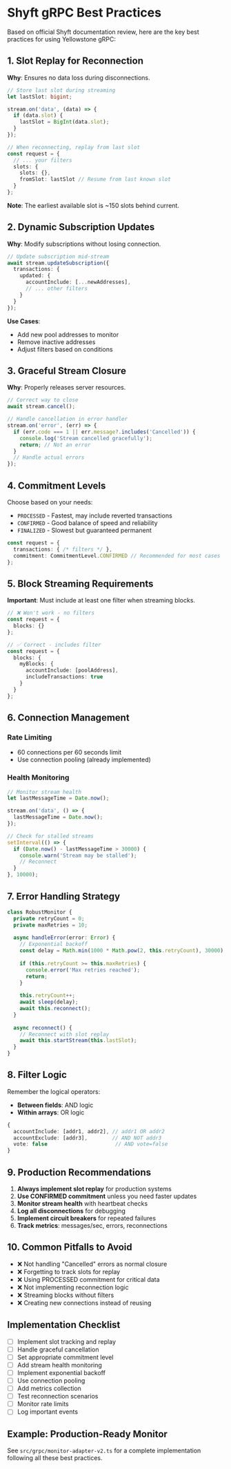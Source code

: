 # Shyft gRPC Best Practices

Based on official Shyft documentation review, here are the key best practices for using Yellowstone gRPC:

## 1. Slot Replay for Reconnection

**Why**: Ensures no data loss during disconnections.

```typescript
// Store last slot during streaming
let lastSlot: bigint;

stream.on('data', (data) => {
  if (data.slot) {
    lastSlot = BigInt(data.slot);
  }
});

// When reconnecting, replay from last slot
const request = {
  // ... your filters
  slots: {
    slots: {},
    fromSlot: lastSlot // Resume from last known slot
  }
};
```

**Note**: The earliest available slot is ~150 slots behind current.

## 2. Dynamic Subscription Updates

**Why**: Modify subscriptions without losing connection.

```typescript
// Update subscription mid-stream
await stream.updateSubscription({
  transactions: {
    updated: {
      accountInclude: [...newAddresses],
      // ... other filters
    }
  }
});
```

**Use Cases**:
- Add new pool addresses to monitor
- Remove inactive addresses
- Adjust filters based on conditions

## 3. Graceful Stream Closure

**Why**: Properly releases server resources.

```typescript
// Correct way to close
await stream.cancel();

// Handle cancellation in error handler
stream.on('error', (err) => {
  if (err.code === 1 || err.message?.includes('Cancelled')) {
    console.log('Stream cancelled gracefully');
    return; // Not an error
  }
  // Handle actual errors
});
```

## 4. Commitment Levels

Choose based on your needs:
- `PROCESSED` - Fastest, may include reverted transactions
- `CONFIRMED` - Good balance of speed and reliability
- `FINALIZED` - Slowest but guaranteed permanent

```typescript
const request = {
  transactions: { /* filters */ },
  commitment: CommitmentLevel.CONFIRMED // Recommended for most cases
};
```

## 5. Block Streaming Requirements

**Important**: Must include at least one filter when streaming blocks.

```typescript
// ❌ Won't work - no filters
const request = {
  blocks: {}
};

// ✅ Correct - includes filter
const request = {
  blocks: {
    myBlocks: {
      accountInclude: [poolAddress],
      includeTransactions: true
    }
  }
};
```

## 6. Connection Management

### Rate Limiting
- 60 connections per 60 seconds limit
- Use connection pooling (already implemented)

### Health Monitoring
```typescript
// Monitor stream health
let lastMessageTime = Date.now();

stream.on('data', () => {
  lastMessageTime = Date.now();
});

// Check for stalled streams
setInterval(() => {
  if (Date.now() - lastMessageTime > 30000) {
    console.warn('Stream may be stalled');
    // Reconnect
  }
}, 10000);
```

## 7. Error Handling Strategy

```typescript
class RobustMonitor {
  private retryCount = 0;
  private maxRetries = 10;
  
  async handleError(error: Error) {
    // Exponential backoff
    const delay = Math.min(1000 * Math.pow(2, this.retryCount), 30000);
    
    if (this.retryCount >= this.maxRetries) {
      console.error('Max retries reached');
      return;
    }
    
    this.retryCount++;
    await sleep(delay);
    await this.reconnect();
  }
  
  async reconnect() {
    // Reconnect with slot replay
    await this.startStream(this.lastSlot);
  }
}
```

## 8. Filter Logic

Remember the logical operators:
- **Between fields**: AND logic
- **Within arrays**: OR logic

```typescript
{
  accountInclude: [addr1, addr2], // addr1 OR addr2
  accountExclude: [addr3],        // AND NOT addr3
  vote: false                      // AND vote=false
}
```

## 9. Production Recommendations

1. **Always implement slot replay** for production systems
2. **Use CONFIRMED commitment** unless you need faster updates
3. **Monitor stream health** with heartbeat checks
4. **Log all disconnections** for debugging
5. **Implement circuit breakers** for repeated failures
6. **Track metrics**: messages/sec, errors, reconnections

## 10. Common Pitfalls to Avoid

- ❌ Not handling "Cancelled" errors as normal closure
- ❌ Forgetting to track slots for replay
- ❌ Using PROCESSED commitment for critical data
- ❌ Not implementing reconnection logic
- ❌ Streaming blocks without filters
- ❌ Creating new connections instead of reusing

## Implementation Checklist

- [ ] Implement slot tracking and replay
- [ ] Handle graceful cancellation
- [ ] Set appropriate commitment level
- [ ] Add stream health monitoring
- [ ] Implement exponential backoff
- [ ] Use connection pooling
- [ ] Add metrics collection
- [ ] Test reconnection scenarios
- [ ] Monitor rate limits
- [ ] Log important events

## Example: Production-Ready Monitor

See `src/grpc/monitor-adapter-v2.ts` for a complete implementation following all these best practices.